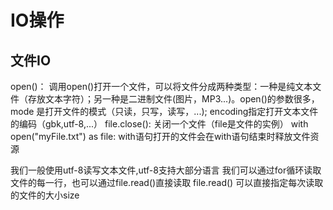 # IO操作

## 文件IO
 open()： 调用open()打开一个文件，可以将文件分成两种类型：一种是纯文本文件（存放文本字符）；另一种是二进制文件(图片，MP3...)。open()的参数很多，mode 是打开文件的模式（只读，只写，读写，...); encoding指定打开文本文件的编码（gbk,utf-8,...）
 file.close(): 关闭一个文件（file是文件的实例）
 with open("myFile.txt") as file: with语句打开的文件会在with语句结束时释放文件资源

我们一般使用utf-8读写文本文件,utf-8支持大部分语言
我们可以通过for循环读取文件的每一行，也可以通过file.read()直接读取
file.read() 可以直接指定每次读取的文件的大小size